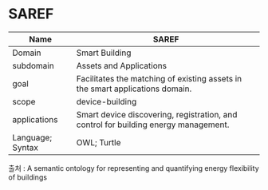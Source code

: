 # SAREF

| Name             | SAREF                                                                               |
| ---------------- | ----------------------------------------------------------------------------------- |
| Domain           | Smart Building                                                                      |
| subdomain        | Assets and Applications                                                             |
| goal             | Facilitates the matching of existing assets in the smart applications domain.       |
| scope            | device-building                                                                     |
| applications     | Smart device discovering, registration, and control for building energy management. |
| Language; Syntax | OWL; Turtle                                                                         |

출처 :  A semantic ontology for representing and quantifying energy flexibility of buildings